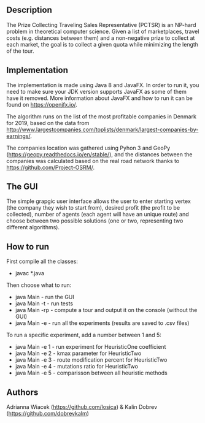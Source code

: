 ## Description
The Prize Collecting Traveling Sales Representative (PCTSR) is an NP-hard problem in theoretical computer science. Given a list of marketplaces, travel costs (e.g. distances between them) and a non-negative prize to collect at each market, the goal is to collect a given quota while minimizing the length of the tour.

## Implementation
The implementation is made using Java 8 and JavaFX. In order to run it, you need to make sure your JDK version supports JavaFX as some of them have it removed. More information about JavaFX and how to run it can be found on https://openjfx.io/.

The algorithm runs on the list of the most profitable companies in Denmark for 2019, based on the data from http://www.largestcompanies.com/toplists/denmark/largest-companies-by-earnings/.

The companies location was gathered using Pyhon 3 and GeoPy (https://geopy.readthedocs.io/en/stable/), and the distances between the companies was calculated based on the real road network thanks to https://github.com/Project-OSRM/.

## The GUI
The simple grapgic user interface allows the user to enter starting vertex (the company they wish to start from), desired profit (the profit to be collected), number of agents (each agent will have an unique route) and choose between two possible solutions (one or two, representing two different algorithms).

## How to run
First compile all the classes:
 - javac *.java

Then choose what to run:
 - java Main - run the GUI
 - java Main -t - run tests
 - java Main -rp - compute a tour and output it on the console (without the GUI)
 - java Main -e - run all the experiments (results are saved to .csv files)

To run a specific experiment, add a number between 1 and 5:
 - java Main -e 1 - run experiment for HeuristicOne coefficient
 - java Main -e 2 - kmax parameter for HeuristicTwo
 - java Main -e 3 - route modification percent for HeuristicTwo
 - java Main -e 4 - mutations ratio for HeuristicTwo
 - java Main -e 5 - comparisson between all heuristic methods

## Authors
Adrianna Wiacek (https://github.com/losica) & Kalin Dobrev (https://github.com/dobrevkalm)

